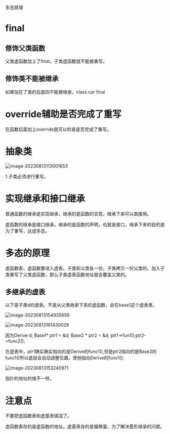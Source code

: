 多态原理

#  final

##   修饰父类函数

父类虚函数加上了final，子类虚函数就不能被重写。

##  修饰类不能被继承

如果加在了类的后面则不能被继承，class car final

#  override辅助是否完成了重写

在函数后面加上override就可以检查是否完成了重写。

#  抽象类

![image-20230813113001653](E:\markdown\图片\image-20230813113001653.png)

1.子类必须进行重写。

  

#  实现继承和接口继承

普通函数的继承是实现继承，继承的是函数的实现，继承下来可以直接用。

虚函数的继承是接口继承，继承的是函数的声明，也就是接口，继承下来的目的是为了重写，达成多态。 

#  多态的原理

虚函数表，虚函数要进入虚表。子类和父类各一份，子类拷贝一份父类的。加入子类重写了父类虚函数，那么子类虚表函数地址就会覆盖父类的。

##  多继承的虚表

以下是子类d的虚表。不是从父类继承下来的虚函数，会在base1这个虚表里。

![image-20230813154935656](E:\markdown\图片\image-20230813154935656.png)

![image-20230813161430029](E:\markdown\图片\image-20230813161430029.png)

因为Derive d; Base1* ptr1 = &d; Base2 * ptr2 = &d; ptr1->fun1();ptr2->func2();

在虚表中，ptr1确实确实指向的是Derive的func1(),但是ptr2指向的是Base2的func1()所以底层会自动调整位置。使他指向Derive的func1();

![image-20230813153240971](E:\markdown\图片\image-20230813153240971.png)

指针的地址的值不一样。



  #  注意点

不要把虚函数表和虚基表搞混了。

虚函数表存的是虚函数的地址。虚基表存的是偏移量，为了解决菱形继承的问题。